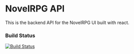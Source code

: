 # NovelRPG API

This is the backend API for the NovelRPG UI built with react.

### Build Status
[![Build Status](https://travis-ci.com/kanndide/novelrpg-api.svg?branch=master)](https://travis-ci.com/kanndide/novelrpg-api)
